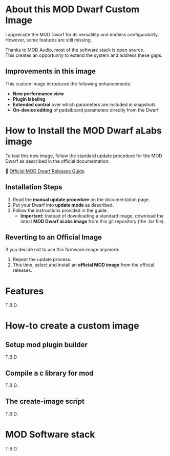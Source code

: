 # About this MOD Dwarf Custom Image

I appreciate the MOD Dwarf for its versatility and endless configurability.  
However, some features are still missing.  

Thanks to MOD Audio, most of the software stack is open source.  
This creates an opportunity to extend the system and address these gaps.  

## Improvements in this image

This custom image introduces the following enhancements:

- **New performance view**  
- **Plugin labeling**  
- **Extended control** over which parameters are included in snapshots  
- **On-device editing** of pedalboard parameters directly from the Dwarf  

# How to Install the MOD Dwarf aLabs image

To test this new image, follow the standard update procedure for the MOD Dwarf as described in the official documentation:

🔗 [Official MOD Dwarf Releases Guide](https://wiki.mod.audio/wiki/Releases)

## Installation Steps

1. Read the **manual update procedure** on the documentation page.  
2. Put your Dwarf into **update mode** as described.  
3. Follow the instructions provided in the guide.  
   - **Important:** Instead of downloading a standard image, download the latest **MOD Dwarf aLabs image** from this git repository (the .tar file).

## Reverting to an Official Image

If you decide not to use this firmware image anymore:

1. Repeat the update process.  
2. This time, select and install an **official MOD image** from the official releases.

# Features

T.B.D.

# How-to create a custom image

## Setup mod plugin builder

T.B.D

## Compile a c library for mod

T.B.D.

## The create-image script

T.B.D.

# MOD Software stack

T.B.D.
